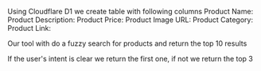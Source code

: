 Using Cloudflare D1 we create table with following columns
Product Name:
Product Description:
Product Price:
Product Image URL:
Product Category:
Product Link:


Our tool with do a fuzzy search for products and return the top 10 results

If the user's intent is clear we return the first one, if not we return the top 3
